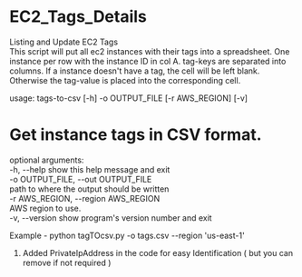 # EC2_Tags_Details
Listing and Update EC2 Tags \
This script will put all ec2 instances with their tags into a spreadsheet. 
One instance per row with the instance ID in col A. tag-keys are separated into columns.
If a instance doesn't have a tag, the cell will be left blank. Otherwise the tag-value is placed into the corresponding cell.

usage: tags-to-csv [-h] -o OUTPUT_FILE [-r AWS_REGION] [-v] 

# Get instance tags in CSV format. 

optional arguments: \
  -h, --help            show this help message and exit \
  -o OUTPUT_FILE, --out OUTPUT_FILE \
                        path to where the output should be written \
  -r AWS_REGION, --region AWS_REGION \
                        AWS region to use. \
  -v, --version         show program's version number and exit

Example  -  python tagTOcsv.py -o tags.csv --region 'us-east-1'

1. Added PrivateIpAddress in the code for easy Identification ( but you can remove if not required ) 
